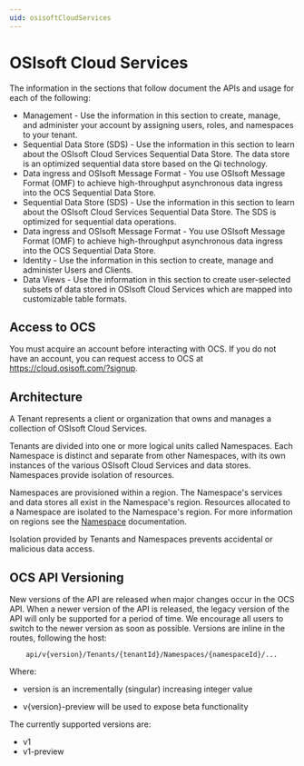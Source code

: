 ```yaml
---
uid: osisoftCloudServices
---
```


# OSIsoft Cloud Services

The information in the sections that follow document the APIs and usage for each of the following:

* Management - Use the information in this section to create, manage, and administer your account by assigning users, roles,
  and namespaces to your tenant.
* Sequential Data Store (SDS) - Use the information in this section to learn about the OSIsoft Cloud Services Sequential Data
  Store. The data store is an optimized sequential data store based on the Qi technology.
* Data ingress and OSIsoft Message Format - You use OSIsoft Message Format (OMF) to achieve high-throughput asynchronous
  data ingress into the OCS Sequential Data Store.
* Sequential Data Store (SDS) - Use the information in this section to learn about the OSIsoft Cloud Services Sequential Data 
  Store. The SDS is optimized for sequential data operations.
* Data ingress and OSIsoft Message Format - You use OSIsoft Message Format (OMF) to achieve high-throughput asynchronous data ingress into the OCS Sequential Data Store.
* Identity - Use the information in this section to create, manage and administer Users and Clients.
* Data Views - Use the information in this section to create user-selected subsets of data stored in OSIsoft Cloud Services which are mapped into customizable table formats.


## Access to OCS

You must acquire an account before interacting with OCS. If you do not 
have an account, you can request access to OCS at https://cloud.osisoft.com/?signup.


## Architecture

A Tenant represents a client or organization that owns and manages a collection of OSIsoft Cloud Services.

Tenants are divided into one or more logical units called Namespaces. Each Namespace is distinct and separate from 
other Namespaces, with its own instances of the various OSIsoft Cloud Services and data stores. 
Namespaces provide isolation of resources. 

Namespaces are provisioned within a region. The Namespace's services and data stores all exist in the Namespace's region. Resources allocated to a Namespace are isolated to the Namespace's region. For more information on regions see the [Namespace](xref:AccountNamespace_1) documentation.

Isolation provided by Tenants and Namespaces prevents accidental or malicious data access. 

## OCS API Versioning

New versions of the API are released when major changes occur in the OCS API. When a newer version of the API is released, 
the legacy version of the API will only be supported for a period of time. We encourage all users to switch to the 
newer version as soon as possible. Versions are inline in the routes, following the host:
```text
    api/v{version}/Tenants/{tenantId}/Namespaces/{namespaceId}/...  
```
Where:  
* version is an incrementally (singular) increasing integer value 

* v{version}-preview will be used to expose beta functionality

The currently supported versions are:
* v1
* v1-preview